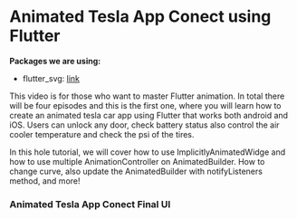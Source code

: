 # Animated Tesla App Conect using Flutter



**Packages we are using:**

- flutter_svg: [link](https://pub.dev/packages/flutter_svg)

This video is for those who want to master Flutter animation. In total there will be four episodes and this is the first one, where you will learn how to create an animated tesla car app using Flutter that works both android and iOS. Users can unlock any door, check battery status also control the air cooler temperature and check the psi of the tires.

In this hole tutorial, we will cover how to use ImplicitlyAnimatedWidge and how to use multiple AnimationController on AnimatedBuilder. How to change curve, also update the AnimatedBuilder with notifyListeners method, and more!

### Animated Tesla App Conect Final UI

